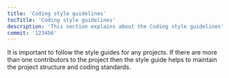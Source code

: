 ```yaml
---
title: 'Coding style guidelines'
tocTitle: 'Coding style guidelines'
description: 'This section explains about the Coding style guidelines'
commit: '123456'
---
```


It is important to follow the style guides for any projects. If there are more than one contributors to the project then the style guide helps to maintain the project structure and coding standards.

<!-- ## Sub Heading

✍️Coming soon: Please watch this space for more updates from our team. Thanks for the patience! -->

<!--
![default and pinned tasks](/placeholders/banner.png)

```javascript
code or syntax
```

<div class="aside">
<a href=""><b>Links</b></a>
</div>
-->
